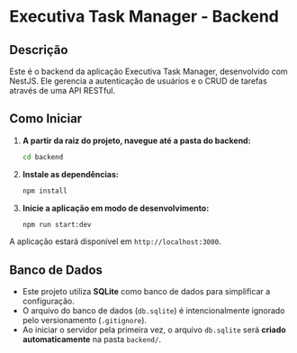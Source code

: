 # Executiva Task Manager - Backend

## Descrição

Este é o backend da aplicação Executiva Task Manager, desenvolvido com NestJS. Ele gerencia a autenticação de usuários e o CRUD de tarefas através de uma API RESTful.

## Como Iniciar

1.  **A partir da raiz do projeto, navegue até a pasta do backend:**
    ```bash
    cd backend
    ```

2.  **Instale as dependências:**
    ```bash
    npm install
    ```

3.  **Inicie a aplicação em modo de desenvolvimento:**
    ```bash
    npm run start:dev
    ```

A aplicação estará disponível em `http://localhost:3000`.

## Banco de Dados

-   Este projeto utiliza **SQLite** como banco de dados para simplificar a configuração.
-   O arquivo do banco de dados (`db.sqlite`) é intencionalmente ignorado pelo versionamento (`.gitignore`).
-   Ao iniciar o servidor pela primeira vez, o arquivo `db.sqlite` será **criado automaticamente** na pasta `backend/`.
